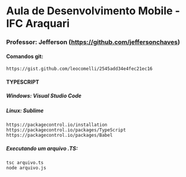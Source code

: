 # Aula de Desenvolvimento Mobile - IFC Araquari
### Professor: Jefferson (https://github.com/jeffersonchaves)

#### Comandos git: 
```
https://gist.github.com/leocomelli/2545add34e4fec21ec16
```

#### TYPESCRIPT
##### Windows: Visual Studio Code
##### Linux: Sublime 
```
https://packagecontrol.io/installation
https://packagecontrol.io/packages/TypeScript
https://packagecontrol.io/packages/Babel
```

##### Executando um arquivo .TS:
```
tsc arquivo.ts
node arquivo.js
```
